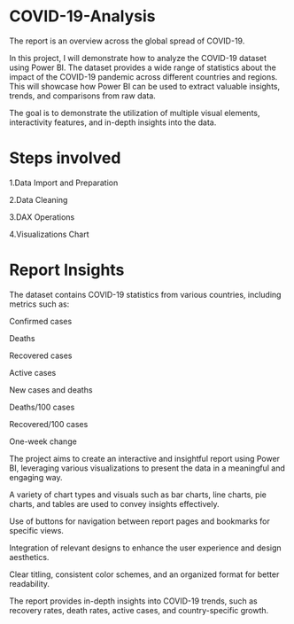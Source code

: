 # COVID-19-Analysis

The report is an overview across the global spread of COVID-19.

In this project, I will demonstrate how to analyze the COVID-19 dataset using Power BI. The dataset provides a wide range of statistics about the impact of the COVID-19 pandemic across different countries and regions. This will showcase how Power BI can be used to extract valuable insights, trends, and comparisons from raw data.

The goal is to demonstrate the utilization of multiple visual elements, interactivity features, and in-depth insights into the data.

# Steps involved

1.Data Import and Preparation

2.Data Cleaning

3.DAX Operations

4.Visualizations Chart

# Report Insights

The dataset contains COVID-19 statistics from various countries, including metrics such as:

Confirmed cases

Deaths

Recovered cases

Active cases

New cases and deaths

Deaths/100 cases

Recovered/100 cases

One-week change

The project aims to create an interactive and insightful report using Power BI, leveraging various visualizations to present the data in a meaningful and engaging way.

A variety of chart types and visuals such as bar charts, line charts, pie charts, and tables are used to convey insights effectively.

Use of buttons for navigation between report pages and bookmarks for specific views.

Integration of relevant designs to enhance the user experience and design aesthetics.

Clear titling, consistent color schemes, and an organized format for better readability.

The report provides in-depth insights into COVID-19 trends, such as recovery rates, death rates, active cases, and country-specific growth.
